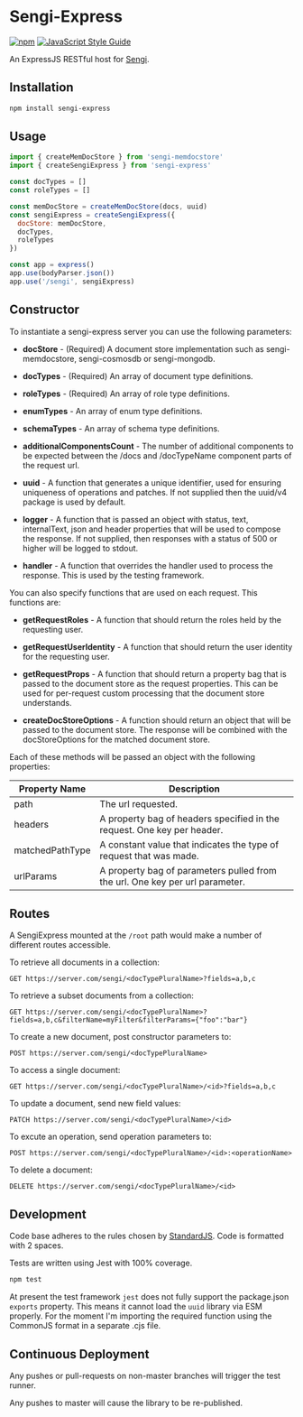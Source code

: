 # Sengi-Express

[![npm](https://img.shields.io/npm/v/sengi-express.svg)](https://www.npmjs.com/package/sengi-express)
[![JavaScript Style Guide](https://img.shields.io/badge/code_style-standard-brightgreen.svg)](https://standardjs.com)

An ExpressJS RESTful host for [Sengi](https://github.com/karlhulme/sengi).

## Installation

```bash
npm install sengi-express
```

## Usage

```javascript
import { createMemDocStore } from 'sengi-memdocstore'
import { createSengiExpress } from 'sengi-express'

const docTypes = []
const roleTypes = []

const memDocStore = createMemDocStore(docs, uuid)
const sengiExpress = createSengiExpress({
  docStore: memDocStore,
  docTypes,
  roleTypes
})

const app = express()
app.use(bodyParser.json())
app.use('/sengi', sengiExpress)
```

## Constructor

To instantiate a sengi-express server you can use the following parameters:

* **docStore** - (Required) A document store implementation such as sengi-memdocstore, sengi-cosmosdb or sengi-mongodb.

* **docTypes** - (Required) An array of document type definitions.

* **roleTypes** - (Required) An array of role type definitions.

* **enumTypes** - An array of enum type definitions.

* **schemaTypes** - An array of schema type definitions.

* **additionalComponentsCount** - The number of additional components to be expected between the /docs and /docTypeName component parts of the request url.

* **uuid** - A function that generates a unique identifier, used for ensuring uniqueness of operations and patches.  If not supplied then the uuid/v4 package is used by default.

* **logger** - A function that is passed an object with status, text, internalText, json and header properties that will be used to compose the response.  If not supplied, then responses with a status of 500 or higher will be logged to stdout.

* **handler** - A function that overrides the handler used to process the response.  This is used by the testing framework.

You can also specify functions that are used on each request.  This functions are:

* **getRequestRoles** - A function that should return the roles held by the requesting user.

* **getRequestUserIdentity** - A function that should return the user identity for the requesting user.

* **getRequestProps** - A function that should return a property bag that is passed to the document store as the request properties.  This can be used for per-request custom processing that the document store understands.

* **createDocStoreOptions** - A function should return an object that will be passed to the document store.  The response will be combined with the docStoreOptions for the matched document store.

Each of these methods will be passed an object with the following properties:

Property Name | Description
---|---
path | The url requested.
headers | A property bag of headers specified in the request.  One key per header.
matchedPathType | A constant value that indicates the type of request that was made.
urlParams | A property bag of parameters pulled from the url.  One key per url parameter.


## Routes

A SengiExpress mounted at the `/root` path would make a number of different routes accessible.

To retrieve all documents in a collection:

`GET https://server.com/sengi/<docTypePluralName>?fields=a,b,c`

To retrieve a subset documents from a collection:

`GET https://server.com/sengi/<docTypePluralName>?fields=a,b,c&filterName=myFilter&filterParams={"foo":"bar"}`

To create a new document, post constructor parameters to:

`POST https://server.com/sengi/<docTypePluralName>`

To access a single document:

`GET https://server.com/sengi/<docTypePluralName>/<id>?fields=a,b,c`

To update a document, send new field values:

`PATCH https://server.com/sengi/<docTypePluralName>/<id>`

To excute an operation, send operation parameters to:

`POST https://server.com/sengi/<docTypePluralName>/<id>:<operationName>`

To delete a document:

`DELETE https://server.com/sengi/<docTypePluralName>/<id>`

## Development

Code base adheres to the rules chosen by [StandardJS](https://standardjs.com).  Code is formatted with 2 spaces.

Tests are written using Jest with 100% coverage.

```javascript
npm test
```

At present the test framework `jest` does not fully support the package.json `exports` property.  This means it cannot load the `uuid` library via ESM properly.  For the moment I'm importing the required function using the CommonJS format in a separate .cjs file.

## Continuous Deployment

Any pushes or pull-requests on non-master branches will trigger the test runner.

Any pushes to master will cause the library to be re-published.
